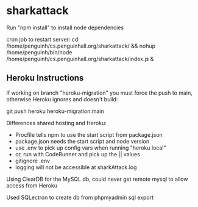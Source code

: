 # sharkattack

Run "npm install" to install node dependencies

cron job to restart server:
cd /home/penguinh/cs.penguinhall.org/sharkattack/ && nohup /home/penguinh/bin/node /home/penguinh/cs.penguinhall.org/sharkattack/index.js &

## Heroku Instructions
If working on branch "heroku-migration" you must force the push to main, otherwise Heroku ignores and doesn't build:

git push heroku heroku-migration:main

Differences shared hosting and Heroku:
- Procfile tells npm to use the start script from package.json
- package.json needs the start script and node version
- use .env to pick up config vars when running "heroku local"
- or, run with CodeRunner and pick up the || values
- gitignore .env
- logging will not be accessible at sharkAttack.log

Using ClearDB for the MySQL db, could never get remote mysql to allow access from Heroku

Used SQLectron to create db from phpmyadmin sql export